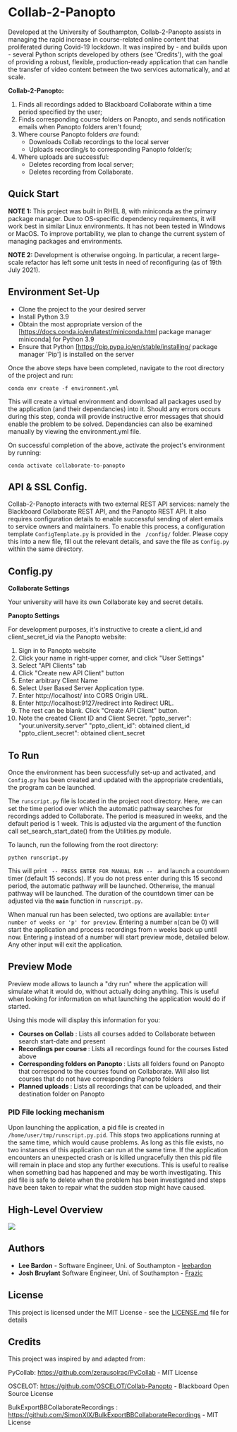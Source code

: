 # Collab-2-Panopto

Developed at the University of Southampton, Collab-2-Panopto assists in managing the rapid increase in course-related 
online content that proliferated during Covid-19 lockdown. It was inspired by - and builds upon - several Python scripts 
developed by others (see 'Credits'), with the goal of providing a robust, flexible, production-ready application
that can handle the transfer of video content between the two services automatically, and at scale.  

<b>Collab-2-Panopto:</b>
1. Finds all recordings added to Blackboard Collaborate within a time period specified by the user;
2. Finds corresponding course folders on Panopto, and sends notification emails when Panopto folders aren't found;
3. Where course Panopto folders <i>are</i> found:
    * Downloads Collab recordings to the local server
    * Uploads recording/s to corresponding Panopto folder/s;
4. Where uploads are successful:
    * Deletes recording from local server;
    * Deletes recording from Collaborate.

## Quick Start

<b>NOTE 1:</b> This project was built in RHEL 8, with miniconda as the primary package manager. Due to OS-specific 
dependency requirements, it will work best in similar Linux environments. It has not been tested 
in Windows or MacOS. To improve portability, we plan to change the current system
of managing packages and environments. 

<b>NOTE 2:</b> Development is otherwise ongoing. In particular, a recent large-scale refactor has left some unit tests 
in need of reconfiguring (as of 19th July 2021).

## Environment Set-Up 

* Clone the project to the your desired server
* Install Python 3.9
* Obtain the most appropriate version of the [https://docs.conda.io/en/latest/miniconda.html package manager miniconda] for Python 3.9
* Ensure that Python [https://pip.pypa.io/en/stable/installing/ package manager 'Pip'] is installed on the server 

Once the above steps have been completed, navigate to the root directory of the project and run:

`conda env create -f environment.yml`

This will create a virtual environment and download all packages used by the application (and their dependancies) into it. Should any errors occurs during this step, conda will provide instructive error messages that should enable the problem to be solved. Dependancies can also be examined manually by viewing the environment.yml file.

On successful completion of the above, activate the project's environment by running:

`conda activate collaborate-to-panopto`

## API & SSL Config.

Collab-2-Panopto interacts with two external REST API services: namely the Blackboard Collaborate REST API, and the Panopto 
REST API. It also requires configuration details to enable successful sending of alert emails to service owners and maintainers. 
To enable this process, a configuration template <code>ConfigTemplate.py</code> is provided in the <code> /config/</code> folder. Please 
copy this into a new file, fill out the relevant details, and save the file as <code>Config.py</code> within the same directory.

## Config.py

<b> Collaborate Settings </b>

Your university will have its own Collaborate key and secret details. 

<b> Panopto Settings </b>

For development purposes, it's instructive to create a client_id and client_secret_id via the Panopto website:

1. Sign in to Panopto website
2. Click your name in right-upper corner, and click "User Settings"
3. Select "API Clients" tab
4. Click "Create new API Client" button
5. Enter arbitrary Client Name
6. Select User Based Server Application type.
7. Enter <html>http://localhost/ into CORS Origin URL.
8. Enter <html>http://localhost:9127/redirect into Redirect URL.
9. The rest can be blank. Click "Create API Client" button.
10. Note the created Client ID and Client Secret.
  "ppto_server": "your.university.server"
  "ppto_client_id": obtained client_id
  "ppto_client_secret": obtained client_secret
    

## To Run
   
Once the environment has been successfully set-up and activated, and <code>Config.py</code> has been created and updated with the appropriate credentials, the program can be launched.

The <code>runscript.py</code> file is located in the project root directory. Here, we can set the time period over which the automatic pathway searches for recordings added to Collaborate. The period is measured in weeks, and the default period is 1 week. This is adjusted via the argument of the function call set_search_start_date() from the Utilities.py module. 

To launch, run the following from the root directory:

 ```python runscript.py```

This will print <code> -- PRESS ENTER FOR MANUAL RUN -- </code> and launch a countdown timer (default 15 seconds). If you do not press enter during this 15 second period, the automatic pathway will be launched. Otherwise, the manual pathway will be launched. The duration of the countdown timer can be adjusted via the <code>__main__</code> function in <code>runscript.py</code>.

When manual run has been selected, two options are available: <code>Enter number of weeks or 'p' for preview</code>. Entering a number <code>n</code>(can be 0) will start the application and process recordings from <code>n</code> weeks back up until now. Entering <code>p</code> instead of a number will start preview mode, detailed below. Any other input will exit the application.


## Preview Mode

Preview mode allows to launch a "dry run" where the application will simulate what it would do, without actually doing anything. This is useful when looking for information on what launching the application would do if started.

Using this mode will display this information for you: 
   * <b>Courses on Collab</b> : Lists all courses added to Collaborate between search start-date and present 
   * <b> Recordings per course </b> : Lists all recordings found for the courses listed above
   * <b> Corresponding folders on Panopto </b>: Lists all folders found on Panopto that correspond to the courses found on Collaborate. Will also list courses that do not have corresponding Panopto folders
   * <b> Planned uploads </b>: Lists all recordings that can be uploaded, and their destination folder on Panopto



### PID File locking mechanism 

Upon launching the application, a pid file is created in <code>/home/user/tmp/runscript.py.pid</code>. This stops two applications running at the same time, which would cause problems. As long as this file exists, no two instances of this application can run at the same time. If the application encounters an unexpected crash or is killed ungracefully then this pid file will remain in place and stop any further executions. This is useful to realise when something bad has happened and may be worth investigating. This pid file is safe to delete when the problem has been investigated and steps have been taken to repair what the sudden stop might have caused.


## High-Level Overview 

![](/data/Collab-2-Panopto.png)

   
## Authors

- **Lee Bardon** - Software Engineer, Uni. of Southampton - [leebardon](https://github.com/leebardon)
- **Josh Bruylant** Software Engineer, Uni. of Southampton - [Frazic](https://github.com/Frazic)
   

## License

This project is licensed under the MIT License - see the [LICENSE.md](LICENSE.md) file for details

   
   
## Credits 
   
This project was inspired by and adapted from: 
   
PyCollab: https://github.com/zerausolrac/PyCollab - MIT License

OSCELOT: https://github.com/OSCELOT/Collab-Panopto - Blackboard Open Source License
   
BulkExportBBCollaborateRecordings : https://github.com/SimonXIX/BulkExportBBCollaborateRecordings - MIT License

